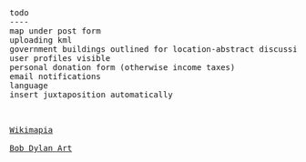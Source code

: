 <pre>
todo
----
map under post form
uploading kml
government buildings outlined for location-abstract discussion
user profiles visible
personal donation form (otherwise income taxes)
email notifications
language
insert juxtaposition automatically

<p>
<a href="https://wikimapia.org" target="_blank">Wikimapia</a><br/>
<a href="http://bobdylanart.com" target="_blank">Bob Dylan Art</a>
</p>
</pre>
